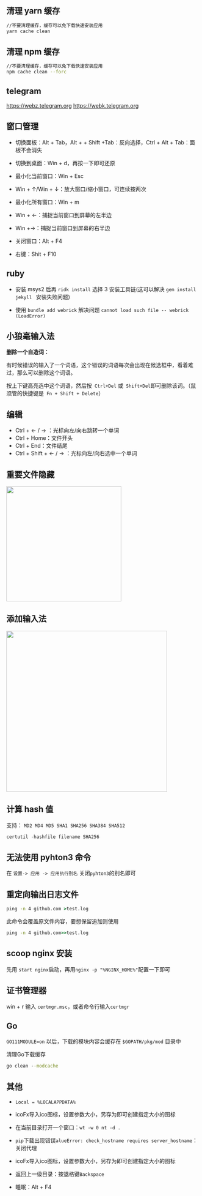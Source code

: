 ## 清理 yarn 缓存

```sh
//不要清理缓存，缓存可以免下载快速安装应用
yarn cache clean
```

## 清理 npm 缓存

```sh
//不要清理缓存，缓存可以免下载快速安装应用
npm cache clean --forc
```

## telegram

  https://webz.telegram.org
  https://webk.telegram.org

## 窗口管理

+ 切换面板：Alt + Tab，Alt + + Shift +Tab：反向选择，Ctrl + Alt + Tab：面板不会消失

+ 切换到桌面：Win + d，再按一下即可还原

+ 最小化当前窗口：Win + Esc

+ Win + ↑/Win + ↓：放大窗口/缩小窗口，可连续按两次

+ 最小化所有窗口：Win + m

+ Win + ←：捕捉当前窗口到屏幕的左半边

+ Win +→：捕捉当前窗口到屏幕的右半边

+ 关闭窗口：Alt + F4

+ 右键：Shit + F10

## ruby

+ 安装 msys2 后再 `ridk install` 选择 3 安装工具链(这可以解决 `gem install jekyll ` 安装失败问题)

+ 使用 `bundle add webrick` 解决问题 `cannot load such file -- webrick (LoadError)`

## 小狼毫输入法

  **删除一个自造词：**

  有时候错误的输入了一个词语，这个错误的词语每次会出现在候选框中，看着难过，那么可以删除这个词语。

  按上下键高亮选中这个词语，然后按` Ctrl+Del` 或` Shift+Del`即可删除该词。（鼠须管的快捷键是` Fn + Shift + Delete`）

## 编辑

+ Ctrl + ← / → ：光标向左/向右跳转一个单词
+ Ctrl + Home：文件开头
+ Ctrl + End：文件结尾
+ Ctrl + Shift + ← / → ：光标向左/向右选中一个单词

## 重要文件隐藏

<img title="" src="file:///F:/Documents/Git/Note/img/重要文件隐藏.PNG" alt="" width="301" data-align="inline">

## 添加输入法

<img title="" src="file:///F:/Documents/Git/Note/img/添加输入法.JPG" alt="" width="421" data-align="inline">

## 计算 hash 值

支持： `MD2 MD4 MD5 SHA1 SHA256 SHA384 SHA512`

```powershell
certutil -hashfile filename SHA256
```

## 无法使用 pyhton3 命令

 在 `设置-> 应用 -> 应用执行别名` 关闭`pyhton3`的别名即可

## 重定向输出日志文件

```cmd
ping -n 4 github.com >test.log
```

此命令会覆盖原文件内容，要想保留追加则使用

```cmd
ping -n 4 github.com>>test.log
```

## scoop nginx 安装

 先用 `start nginx`启动，再用`nginx -p "%NGINX_HOME%"`配置一下即可

## 证书管理器

 win + r 输入 `certmgr.msc`，或者命令行输入`certmgr`

## Go

`GO111MODULE=on` 以后，下载的模块内容会缓存在 `$GOPATH/pkg/mod` 目录中

清理Go下载缓存

```cmd
go clean --modcache
```

## 其他

+ `Local = %LOCALAPPDATA%`

+ icoFx导入ico图标，设置参数大小，另存为即可创建指定大小的图标

+ 在当前目录打开一个窗口：`wt -w 0 nt -d .`

+ `pip`下载出现错误`alueError: check_hostname requires server_hostname`：关闭代理

+ icoFx导入ico图标，设置参数大小，另存为即可创建指定大小的图标

+ 返回上一级目录：按退格键`Backspace` 

+ 睡眠：Alt + F4